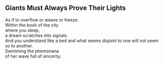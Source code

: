 Giants Must Always Prove Their Lights
-------------------------------------
As if to overflow or weave or freeze.  
Within the book of the city  
where you sleep,  
a dream scratches into signals.  
And you understand like a bed and what seems disjoint to one will not seem so to another.  
Swimming the phemonana  
of her wave full of sincerity.  
